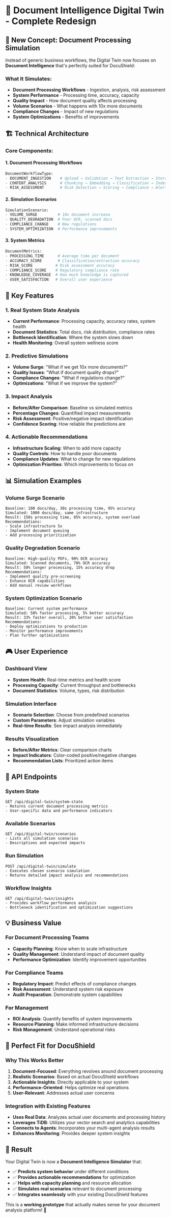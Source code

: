 # 🔮 Document Intelligence Digital Twin - Complete Redesign

## 🎯 **New Concept: Document Processing Simulation**

Instead of generic business workflows, the Digital Twin now focuses on **Document Intelligence** that's perfectly suited for DocuShield:

### **What It Simulates:**
- **Document Processing Workflows** - Ingestion, analysis, risk assessment
- **System Performance** - Processing time, accuracy, capacity
- **Quality Impact** - How document quality affects processing
- **Volume Scenarios** - What happens with 10x more documents
- **Compliance Changes** - Impact of new regulations
- **System Optimizations** - Benefits of improvements

## 🏗️ **Technical Architecture**

### **Core Components:**

#### **1. Document Processing Workflows**
```python
DocumentWorkflowType:
- DOCUMENT_INGESTION    # Upload → Validation → Text Extraction → Storage
- CONTENT_ANALYSIS      # Chunking → Embedding → Classification → Indexing  
- RISK_ASSESSMENT       # Risk Detection → Scoring → Compliance → Alerts
```

#### **2. Simulation Scenarios**
```python
SimulationScenario:
- VOLUME_SURGE         # 10x document increase
- QUALITY_DEGRADATION  # Poor OCR, scanned docs
- COMPLIANCE_CHANGE    # New regulations
- SYSTEM_OPTIMIZATION  # Performance improvements
```

#### **3. System Metrics**
```python
DocumentMetrics:
- PROCESSING_TIME      # Average time per document
- ACCURACY_SCORE       # Classification/extraction accuracy
- RISK_SCORE          # Risk assessment accuracy
- COMPLIANCE_SCORE    # Regulatory compliance rate
- KNOWLEDGE_COVERAGE  # How much knowledge is captured
- USER_SATISFACTION   # Overall user experience
```

## 🚀 **Key Features**

### **1. Real System State Analysis**
- **Current Performance**: Processing capacity, accuracy rates, system health
- **Document Statistics**: Total docs, risk distribution, compliance rates
- **Bottleneck Identification**: Where the system slows down
- **Health Monitoring**: Overall system wellness score

### **2. Predictive Simulations**
- **Volume Surge**: "What if we get 10x more documents?"
- **Quality Issues**: "What if document quality drops?"
- **Compliance Changes**: "What if regulations change?"
- **Optimizations**: "What if we improve the system?"

### **3. Impact Analysis**
- **Before/After Comparison**: Baseline vs simulated metrics
- **Percentage Changes**: Quantified impact measurements
- **Risk Assessment**: Positive/negative impact identification
- **Confidence Scoring**: How reliable the predictions are

### **4. Actionable Recommendations**
- **Infrastructure Scaling**: When to add more capacity
- **Quality Controls**: How to handle poor documents
- **Compliance Updates**: What to change for new regulations
- **Optimization Priorities**: Which improvements to focus on

## 📊 **Simulation Examples**

### **Volume Surge Scenario**
```
Baseline: 100 docs/day, 30s processing time, 95% accuracy
Simulated: 1000 docs/day, same infrastructure
Result: 150s processing time, 85% accuracy, system overload
Recommendations:
- Scale infrastructure 5x
- Implement document queuing
- Add processing prioritization
```

### **Quality Degradation Scenario**
```
Baseline: High-quality PDFs, 90% OCR accuracy
Simulated: Scanned documents, 70% OCR accuracy
Result: 50% longer processing, 15% accuracy drop
Recommendations:
- Implement quality pre-screening
- Enhance OCR capabilities
- Add manual review workflows
```

### **System Optimization Scenario**
```
Baseline: Current system performance
Simulated: 50% faster processing, 5% better accuracy
Result: 33% faster overall, 20% better user satisfaction
Recommendations:
- Deploy optimizations to production
- Monitor performance improvements
- Plan further optimizations
```

## 🎮 **User Experience**

### **Dashboard View**
- **System Health**: Real-time metrics and health score
- **Processing Capacity**: Current throughput and bottlenecks
- **Document Statistics**: Volume, types, risk distribution

### **Simulation Interface**
- **Scenario Selection**: Choose from predefined scenarios
- **Custom Parameters**: Adjust simulation variables
- **Real-time Results**: See impact analysis immediately

### **Results Visualization**
- **Before/After Metrics**: Clear comparison charts
- **Impact Indicators**: Color-coded positive/negative changes
- **Recommendation Lists**: Prioritized action items

## 🔧 **API Endpoints**

### **System State**
```
GET /api/digital-twin/system-state
- Returns current document processing metrics
- User-specific data and performance indicators
```

### **Available Scenarios**
```
GET /api/digital-twin/scenarios
- Lists all simulation scenarios
- Descriptions and expected impacts
```

### **Run Simulation**
```
POST /api/digital-twin/simulate
- Executes chosen scenario simulation
- Returns detailed impact analysis and recommendations
```

### **Workflow Insights**
```
GET /api/digital-twin/insights
- Provides workflow performance analysis
- Bottleneck identification and optimization suggestions
```

## 💡 **Business Value**

### **For Document Processing Teams**
- **Capacity Planning**: Know when to scale infrastructure
- **Quality Management**: Understand impact of document quality
- **Performance Optimization**: Identify improvement opportunities

### **For Compliance Teams**
- **Regulatory Impact**: Predict effects of compliance changes
- **Risk Assessment**: Understand system risk exposure
- **Audit Preparation**: Demonstrate system capabilities

### **For Management**
- **ROI Analysis**: Quantify benefits of system improvements
- **Resource Planning**: Make informed infrastructure decisions
- **Risk Management**: Understand operational risks

## 🎯 **Perfect Fit for DocuShield**

### **Why This Works Better**
1. **Document-Focused**: Everything revolves around document processing
2. **Realistic Scenarios**: Based on actual DocuShield workflows
3. **Actionable Insights**: Directly applicable to your system
4. **Performance-Oriented**: Helps optimize real operations
5. **User-Relevant**: Addresses actual user concerns

### **Integration with Existing Features**
- **Uses Real Data**: Analyzes actual user documents and processing history
- **Leverages TiDB**: Utilizes your vector search and analytics capabilities
- **Connects to Agents**: Incorporates your multi-agent analysis results
- **Enhances Monitoring**: Provides deeper system insights

## 🚀 **Result**

Your Digital Twin is now a **Document Intelligence Simulator** that:
- ✅ **Predicts system behavior** under different conditions
- ✅ **Provides actionable recommendations** for optimization
- ✅ **Helps with capacity planning** and resource allocation
- ✅ **Simulates real scenarios** relevant to document processing
- ✅ **Integrates seamlessly** with your existing DocuShield features

This is a **working prototype** that actually makes sense for your document analysis platform! 🎉
